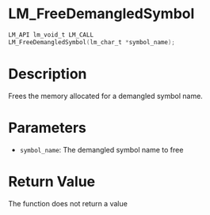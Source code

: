 # LM_FreeDemangledSymbol

```c
LM_API lm_void_t LM_CALL
LM_FreeDemangledSymbol(lm_char_t *symbol_name);
```

# Description
Frees the memory allocated for a demangled symbol name.

# Parameters
 - `symbol_name`: The demangled symbol name to free

# Return Value
The function does not return a value
